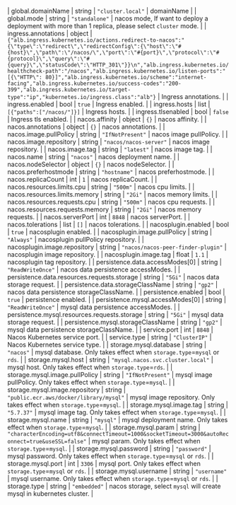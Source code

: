 | global.domainName | string | `"cluster.local"` | domainName |
| global.mode | string | `"standalone"` | nacos mode, If  want to deploy a deployment with more than 1 replica, please select `cluster` mode. |
| ingress.annotations | object | `{"alb.ingress.kubernetes.io/actions.redirect-to-nacos":"{\"type\":\"redirect\",\"redirectConfig\":{\"host\":\"#{host}\",\"path\":\"/nacos/\",\"port\":\"#{port}\",\"protocol\":\"#{protocol}\",\"query\":\"#{query}\",\"statusCode\":\"HTTP_301\"}}\n","alb.ingress.kubernetes.io/healthcheck-path":"/nacos","alb.ingress.kubernetes.io/listen-ports":"[{\"HTTP\": 80}]","alb.ingress.kubernetes.io/scheme":"internet-facing","alb.ingress.kubernetes.io/success-codes":"200-399","alb.ingress.kubernetes.io/target-type":"ip","kubernetes.io/ingress.class":"alb"}` | Ingress annotations. |
| ingress.enabled | bool | `true` | Ingress enabled. |
| ingress.hosts | list | `[{"paths":["/nacos/"]}]` | Ingress hosts. |
| ingress.tlsenabled | bool | `false` | Ingress tls enabled. |
| nacos.affinity | object | `{}` | nacos affinity. |
| nacos.annotations | object | `{}` | nacos annotations. |
| nacos.image.pullPolicy | string | `"IfNotPresent"` | nacos image pullPolicy. |
| nacos.image.repository | string | `"nacos/nacos-server"` | nacos image repository. |
| nacos.image.tag | string | `"latest"` | nacos image tag. |
| nacos.name | string | `"nacos"` | nacos deployment name. |
| nacos.nodeSelector | object | `{}` | nacos nodeSelector. |
| nacos.preferhostmode | string | `"hostname"` | nacos preferhostmode. |
| nacos.replicaCount | int | `1` | nacos replicaCount. |
| nacos.resources.limits.cpu | string | `"500m"` | nacos cpu limits. |
| nacos.resources.limits.memory | string | `"2Gi"` | nacos memory limits. |
| nacos.resources.requests.cpu | string | `"500m"` | nacos cpu requests. |
| nacos.resources.requests.memory | string | `"2Gi"` | nacos memory requests. |
| nacos.serverPort | int | `8848` | nacos serverPort. |
| nacos.tolerations | list | `[]` | nacos tolerations. |
| nacosplugin.enabled | bool | `true` | nacosplugin enabled. |
| nacosplugin.image.pullPolicy | string | `"Always"` | nacosplugin pullPolicy repository. |
| nacosplugin.image.repository | string | `"nacos/nacos-peer-finder-plugin"` | nacosplugin image repository. |
| nacosplugin.image.tag | float | `1.1` | nacosplugin tag repository. |
| persistence.data.accessModes[0] | string | `"ReadWriteOnce"` | nacos data persistence accessModes. |
| persistence.data.resources.requests.storage | string | `"5Gi"` | nacos data storage request. |
| persistence.data.storageClassName | string | `"gp2"` | nacos data persistence storageClassName. |
| persistence.enabled | bool | `true` | persistence enabled. |
| persistence.mysql.accessModes[0] | string | `"ReadWriteOnce"` | mysql data persistence accessModes. |
| persistence.mysql.resources.requests.storage | string | `"5Gi"` | mysql data storage request. |
| persistence.mysql.storageClassName | string | `"gp2"` | mysql data persistence storageClassName. |
| service.port | int | `8848` | Nacos Kubernetes service port. |
| service.type | string | `"ClusterIP"` | Nacos Kubernetes service type. |
| storage.mysql.database | string | `"nacos"` | mysql database. Only takes effect when `storage.type`=`mysql` or `rds`. |
| storage.mysql.host | string | `"mysql.nacos.svc.cluster.local"` | mysql host. Only takes effect when `storage.type`=`rds`. |
| storage.mysql.image.pullPolicy | string | `"IfNotPresent"` | mysql image pullPolicy. Only takes effect when `storage.type`=`mysql`. |
| storage.mysql.image.repository | string | `"public.ecr.aws/docker/library/mysql"` | mysql image repository. Only takes effect when `storage.type`=`mysql`. |
| storage.mysql.image.tag | string | `"5.7.37"` | mysql image tag. Only takes effect when `storage.type`=`mysql`. |
| storage.mysql.name | string | `"mysql"` | mysql deployment name. Only takes effect when `storage.type`=`mysql`. |
| storage.mysql.param | string | `"characterEncoding=utf8&connectTimeout=1000&socketTimeout=3000&autoReconnect=true&useSSL=false"` | mysql param. Only takes effect when `storage.type`=`mysql`. |
| storage.mysql.password | string | `"password"` | mysql password. Only takes effect when `storage.type`=`mysql` or `rds`. |
| storage.mysql.port | int | `3306` | mysql port. Only takes effect when `storage.type`=`mysql` or `rds`. |
| storage.mysql.username | string | `"username"` | mysql username. Only takes effect when `storage.type`=`mysql` or `rds`. |
| storage.type | string | `"embedded"` | nacos storage, select `mysql` will create mysql in kubernetes cluster. |
